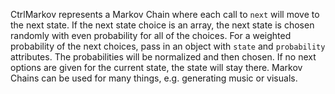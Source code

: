 CtrlMarkov represents a Markov Chain where each call to `next` will move to the next state. If the next state choice is an array, the next state is chosen randomly with even probability for all of the choices. For a weighted probability of the next choices, pass in an object with `state` and `probability` attributes. The probabilities will be normalized and then chosen. If no next options are given for the current state, the state will stay there.
Markov Chains can be used for many things, e.g. generating music or visuals.